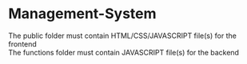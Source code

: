 # Management-System

The public folder must contain HTML/CSS/JAVASCRIPT file(s) for the frontend
<br />
The functions folder must contain JAVASCRIPT file(s) for the backend
